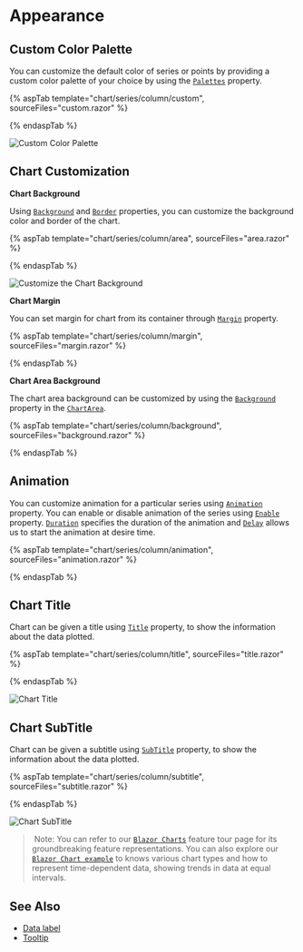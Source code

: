 # Appearance

## Custom Color Palette

You can customize the default color of series or points by providing a custom color palette of your choice by
using the [`Palettes`](https://help.syncfusion.com/cr/blazor/Syncfusion.Blazor.Charts.SfChart.html#Syncfusion_Blazor_Charts_SfChart_Palettes) property.

{% aspTab template="chart/series/column/custom", sourceFiles="custom.razor" %}

{% endaspTab %}

![Custom Color Palette](images/appearance/custom-razor.png)

<!-- markdownlint-disable MD036 -->

## Chart Customization

<!-- markdownlint-disable MD036 -->

**Chart Background**

<!-- markdownlint-disable MD013 -->
Using [`Background`](https://help.syncfusion.com/cr/blazor/Syncfusion.Blazor.Charts.SfChart.html#Syncfusion_Blazor_Charts_SfChart_Background) and [`Border`](https://help.syncfusion.com/cr/blazor/Syncfusion.Blazor.Charts.ChartBorder.html) properties, you can customize the background color and border of the chart.

{% aspTab template="chart/series/column/area", sourceFiles="area.razor" %}

{% endaspTab %}

![Customize the Chart Background](images/appearance/area-razor.png)

**Chart Margin**

You can set margin for chart from its container through [`Margin`](https://help.syncfusion.com/cr/blazor/Syncfusion.Blazor.Charts.ChartMargin.html) property.

{% aspTab template="chart/series/column/margin", sourceFiles="margin.razor" %}

{% endaspTab %}

**Chart Area Background**

The chart area background can be customized by using the [`Background`](https://help.syncfusion.com/cr/blazor/Syncfusion.Blazor.Charts.ChartArea.html#Syncfusion_Blazor_Charts_ChartArea_Background)
property in the [`ChartArea`](https://help.syncfusion.com/cr/blazor/Syncfusion.Blazor.Charts.ChartArea.html).

{% aspTab template="chart/series/column/background", sourceFiles="background.razor" %}

{% endaspTab %}

## Animation

You can customize animation for a particular series using [`Animation`](https://help.syncfusion.com/cr/blazor/Syncfusion.Blazor.Charts.ChartSeries.html#Syncfusion_Blazor_Charts_ChartSeries_Animation) property. You can enable or disable animation of the series using [`Enable`](https://help.syncfusion.com/cr/blazor/Syncfusion.Blazor.Charts.AnimationModel.html#Syncfusion_Blazor_Charts_AnimationModel_Enable) property. [`Duration`](https://help.syncfusion.com/cr/blazor/Syncfusion.Blazor.Charts.AnimationModel.html#Syncfusion_Blazor_Charts_AnimationModel_Duration) specifies the duration of the animation and [`Delay`](https://help.syncfusion.com/cr/blazor/Syncfusion.Blazor.Charts.AnimationModel.html#Syncfusion_Blazor_Charts_AnimationModel_Duration) allows us to start the animation at desire time.

{% aspTab template="chart/series/column/animation", sourceFiles="animation.razor" %}

{% endaspTab %}

## Chart Title

Chart can be given a title using [`Title`](https://help.syncfusion.com/cr/blazor/Syncfusion.Blazor.Charts.SfChart.html#Syncfusion_Blazor_Charts_SfChart_Title) property, to show the information about the data plotted.

{% aspTab template="chart/series/column/title", sourceFiles="title.razor" %}

{% endaspTab %}

![Chart Title](images/appearance/title-razor.png)

## Chart SubTitle

Chart can be given a subtitle using [`SubTitle`](https://help.syncfusion.com/cr/blazor/Syncfusion.Blazor.Charts.SfChart.html#Syncfusion_Blazor_Charts_SfChart_SubTitle) property, to show the information about the data plotted.

{% aspTab template="chart/series/column/subtitle", sourceFiles="subtitle.razor" %}

{% endaspTab %}

![Chart SubTitle](images/appearance/subtitle-razor.png)

> Note: You can refer to our [`Blazor Charts`](https://www.syncfusion.com/blazor-components/blazor-charts) feature tour page for its groundbreaking feature representations. You can also explore our [`Blazor Chart example`](https://blazor.syncfusion.com/demos/chart/line?theme=bootstrap4) to knows various chart types and how to represent time-dependent data, showing trends in data at equal intervals.

## See Also

* [Data label](./data-labels)
* [Tooltip](./tool-tip)